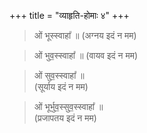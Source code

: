 +++
title = "व्याहृति-होमाः ४"
+++

> ओं भूस्स्वाहा᳚ ॥
(अग्नय इदं न मम)

> ओं भुव॒स्स्वाहा᳚ ॥
(वायव इदं न मम)

> ओं सुव॒स्स्वाहा᳚ ॥  
(सूर्याय इदं न मम)

> ओं भूर्भुव॒स्सुव॒स्स्वाहा᳚ ॥  
(प्रजापतय इदं न मम)  
